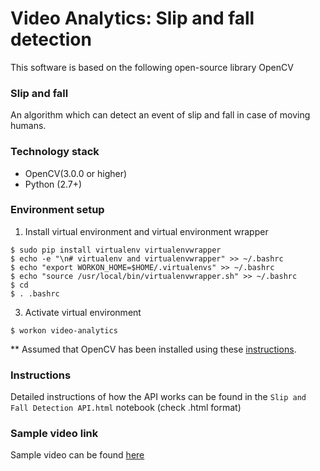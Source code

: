 # Video Analytics: Slip and fall detection
This software is based on the following open-source library OpenCV

### Slip and fall
An algorithm which can detect an event of slip and fall in case of moving humans.

### Technology stack
* OpenCV(3.0.0 or higher)
* Python (2.7+)

### Environment setup
1. Install virtual environment and virtual environment wrapper
```
$ sudo pip install virtualenv virtualenvwrapper
$ echo -e "\n# virtualenv and virtualenvwrapper" >> ~/.bashrc
$ echo "export WORKON_HOME=$HOME/.virtualenvs" >> ~/.bashrc
$ echo "source /usr/local/bin/virtualenvwrapper.sh" >> ~/.bashrc
$ cd 
$ . .bashrc
```

3. Activate virtual environment
```
$ workon video-analytics
```
** Assumed that OpenCV has been installed using these [instructions](https://www.learnopencv.com/install-opencv3-on-ubuntu/).

### Instructions
Detailed instructions of how the API works can be found in the `Slip and Fall Detection API.html` notebook (check .html format)

### Sample video link
Sample video can be found [here](https://drive.google.com/open?id=17unXB3F_okAVaieq1epMxvYPeQrdhI24)